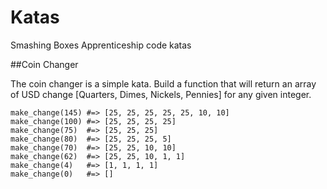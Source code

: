 # Katas
Smashing Boxes Apprenticeship code katas

##Coin Changer

The coin changer is a simple kata. Build a function that will return an
array of USD change [Quarters, Dimes, Nickels, Pennies] for any given integer.

```
make_change(145) #=> [25, 25, 25, 25, 25, 10, 10]
make_change(100) #=> [25, 25, 25, 25]
make_change(75)  #=> [25, 25, 25]
make_change(80)  #=> [25, 25, 25, 5]
make_change(70)  #=> [25, 25, 10, 10]
make_change(62)  #=> [25, 25, 10, 1, 1]
make_change(4)   #=> [1, 1, 1, 1]
make_change(0)   #=> []
```
